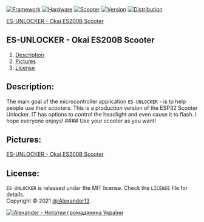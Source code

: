 [![Framework](https://img.shields.io/badge/Framework-Arduino-green.svg?style=flat)](#)
[![Hardware](https://img.shields.io/badge/Micro-ESP8266_ESP32-lightgray.svg?style=flat)](#)
[![Scooter](https://img.shields.io/badge/Scooter-OKAI_ES200B-orange.svg?style=flat)](#)
[![Version](https://img.shields.io/badge/Version-0.0.9-blue.svg?style=flat)](#)
[![Distribution](https://img.shields.io/badge/Use_for-Free-brightgreen.svg?style=flat)](http://iashchuk.com)

[ES-UNLOCKER - Okai ES200B Scooter](http://iashchuk.com)

## ES-UNLOCKER - Okai ES200B Scooter
1. [Description](#description)
2. [Pictures](#pictures)
3. [License](#license)

## <a name="description">Description:</a>

The main goal of the microcontroller application ```ES-UNLOCKER``` - is to help people use their scooters. This is a production version of the ESP32 Scooter Unlocker. IT has options to control the headlight and even cause it to flash. I hope everyone enjoys! #### Use your scooter as you want!

## <a name="pictures">Pictures:</a>

[ES-UNLOCKER - Okai ES200B Scooter](http://kyivapp.com)

## <a name="license">License:</a>

```ES-UNLOCKER``` is released under the MIT license. Check the ```LICENSE``` file for details.  
Copyright © 2021 [@iAlexander13](https://twitter.com/iAlexander13).  

[![iAlexander - Нотатки громадянина України](https://raw.githubusercontent.com/iAlexander/Homepok/master/Footer.jpg)](https://twitter.com/iAlexander13)
